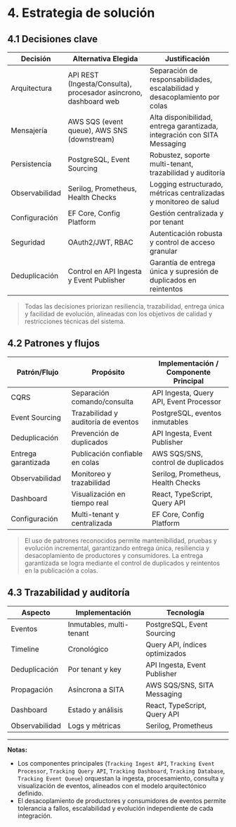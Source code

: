 
# 4. Estrategia de solución

## 4.1 Decisiones clave

| Decisión         | Alternativa Elegida                | Justificación                                                                 |
|------------------|------------------------------------|-------------------------------------------------------------------------------|
| Arquitectura     | API REST (Ingesta/Consulta), procesador asíncrono, dashboard web | Separación de responsabilidades, escalabilidad y desacoplamiento por colas    |
| Mensajería       | AWS SQS (event queue), AWS SNS (downstream) | Alta disponibilidad, entrega garantizada, integración con SITA Messaging      |
| Persistencia     | PostgreSQL, Event Sourcing         | Robustez, soporte multi-tenant, trazabilidad y auditoría                      |
| Observabilidad   | Serilog, Prometheus, Health Checks | Logging estructurado, métricas centralizadas y monitoreo de salud             |
| Configuración    | EF Core, Config Platform           | Gestión centralizada y por tenant                                             |
| Seguridad        | OAuth2/JWT, RBAC                   | Autenticación robusta y control de acceso granular                            |
| Deduplicación    | Control en API Ingesta y Event Publisher | Garantía de entrega única y supresión de duplicados en reintentos        |

> Todas las decisiones priorizan resiliencia, trazabilidad, entrega única y facilidad de evolución, alineadas con los objetivos de calidad y restricciones técnicas del sistema.

## 4.2 Patrones y flujos

| Patrón/Flujo         | Propósito                                 | Implementación / Componente Principal           |
|----------------------|-------------------------------------------|------------------------------------------------|
| CQRS                 | Separación comando/consulta               | API Ingesta, Query API, Event Processor         |
| Event Sourcing       | Trazabilidad y auditoría de eventos       | PostgreSQL, eventos inmutables                  |
| Deduplicación        | Prevención de duplicados                   | API Ingesta, Event Publisher                    |
| Entrega garantizada  | Publicación confiable en colas             | AWS SQS/SNS, control de duplicados              |
| Observabilidad       | Monitoreo y trazabilidad                   | Serilog, Prometheus, Health Checks              |
| Dashboard            | Visualización en tiempo real               | React, TypeScript, Query API                    |
| Configuración        | Multi-tenant y centralizada                | EF Core, Config Platform                        |

> El uso de patrones reconocidos permite mantenibilidad, pruebas y evolución incremental, garantizando entrega única, resiliencia y desacoplamiento de productores y consumidores. La entrega garantizada se logra mediante el control de duplicados y reintentos en la publicación a colas.

## 4.3 Trazabilidad y auditoría

| Aspecto         | Implementación         | Tecnología         |
|-----------------|-----------------------|--------------------|
| Eventos         | Inmutables, multi-tenant| PostgreSQL, Event Sourcing |
| Timeline        | Cronológico           | Query API, índices optimizados |
| Deduplicación   | Por tenant y key       | API Ingesta, Event Publisher   |
| Propagación     | Asíncrona a SITA       | AWS SQS/SNS, SITA Messaging   |
| Dashboard       | Estado y análisis      | React, TypeScript, Query API  |
| Observabilidad  | Logs y métricas        | Serilog, Prometheus           |

---

**Notas:**

- Los componentes principales (`Tracking Ingest API`, `Tracking Event Processor`, `Tracking Query API`, `Tracking Dashboard`, `Tracking Database`, `Tracking Event Queue`) orquestan la ingesta, procesamiento, consulta y visualización de eventos, alineados con el modelo arquitectónico definido.
- El desacoplamiento de productores y consumidores de eventos permite tolerancia a fallos, escalabilidad y evolución independiente de cada integración.

